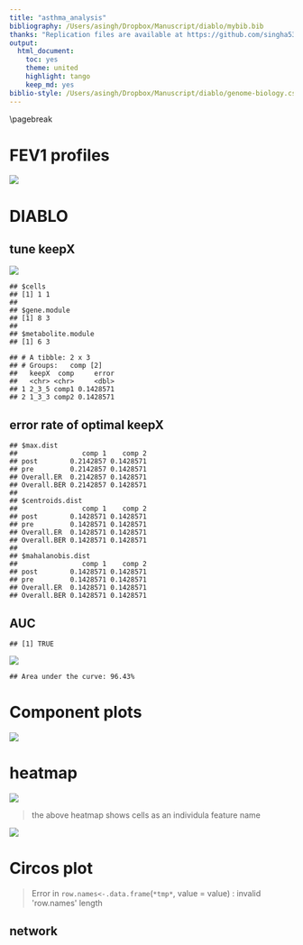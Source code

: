 ```yaml
---
title: "asthma_analysis"
bibliography: /Users/asingh/Dropbox/Manuscript/diablo/mybib.bib
thanks: "Replication files are available at https://github.com/singha53/diablo"
output:
  html_document:
    toc: yes
    theme: united
    highlight: tango
    keep_md: yes
biblio-style: /Users/asingh/Dropbox/Manuscript/diablo/genome-biology.csl
---
```




\pagebreak

# FEV1 profiles

![](asthma_analysis_files/figure-html/unnamed-chunk-1-1.png)<!-- -->

# DIABLO

## tune keepX

![](asthma_analysis_files/figure-html/unnamed-chunk-2-1.png)<!-- -->

```
## $cells
## [1] 1 1
## 
## $gene.module
## [1] 8 3
## 
## $metabolite.module
## [1] 6 3
```

```
## # A tibble: 2 x 3
## # Groups:   comp [2]
##   keepX  comp     error
##   <chr> <chr>     <dbl>
## 1 2_3_5 comp1 0.1428571
## 2 1_3_3 comp2 0.1428571
```

## error rate of optimal keepX

```
## $max.dist
##                comp 1    comp 2
## post        0.2142857 0.1428571
## pre         0.2142857 0.1428571
## Overall.ER  0.2142857 0.1428571
## Overall.BER 0.2142857 0.1428571
## 
## $centroids.dist
##                comp 1    comp 2
## post        0.1428571 0.1428571
## pre         0.1428571 0.1428571
## Overall.ER  0.1428571 0.1428571
## Overall.BER 0.1428571 0.1428571
## 
## $mahalanobis.dist
##                comp 1    comp 2
## post        0.1428571 0.1428571
## pre         0.1428571 0.1428571
## Overall.ER  0.1428571 0.1428571
## Overall.BER 0.1428571 0.1428571
```

## AUC


```
## [1] TRUE
```

![](asthma_analysis_files/figure-html/unnamed-chunk-4-1.png)<!-- -->

```
## Area under the curve: 96.43%
```

# Component plots

![](asthma_analysis_files/figure-html/unnamed-chunk-5-1.png)<!-- -->

# heatmap

![](asthma_analysis_files/figure-html/unnamed-chunk-6-1.png)<!-- -->

> the above heatmap shows cells as an individula feature name

![](asthma_analysis_files/figure-html/unnamed-chunk-7-1.png)<!-- -->


# Circos plot

>Error in `row.names<-.data.frame`(`*tmp*`, value = value) : invalid 'row.names' length



## network



